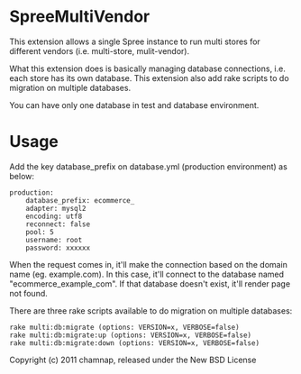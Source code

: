 SpreeMultiVendor
================

This extension allows a single Spree instance to run multi stores for different vendors (i.e. multi-store, mulit-vendor).

What this extension does is basically managing database connections, i.e. each store has its own database. This extension also add rake scripts to do migration on multiple databases.

You can have only one database in test and database environment.

Usage
=======

Add the key database_prefix on database.yml (production environment) as below:

    production:
        database_prefix: ecommerce_
        adapter: mysql2
        encoding: utf8
        reconnect: false
        pool: 5
        username: root
        password: xxxxxx

When the request comes in, it'll make the connection based on the domain name (eg. example.com). In this case, it'll connect to the database named "ecommerce_example_com". If that database doesn't exist, it'll render page not found.

There are three rake scripts available to do migration on multiple databases:

    rake multi:db:migrate (options: VERSION=x, VERBOSE=false)
    rake multi:db:migrate:up (options: VERSION=x, VERBOSE=false)
    rake multi:db:migrate:down (options: VERSION=x, VERBOSE=false)

Copyright (c) 2011 chamnap, released under the New BSD License
